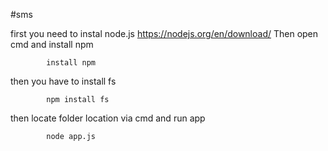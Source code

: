 #sms


first you need to instal node.js https://nodejs.org/en/download/
Then open cmd and install npm
		
			install npm

then you have to install fs 


			npm install fs 
			

then locate folder location via cmd and run app

			node app.js 

			
